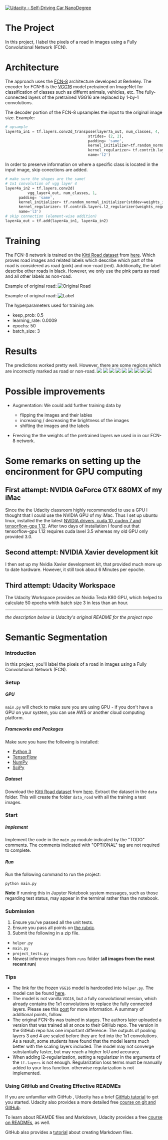 [![Udacity - Self-Driving Car NanoDegree](https://s3.amazonaws.com/udacity-sdc/github/shield-carnd.svg)](http://www.udacity.com/drive)

# The Project
In this project, I label the pixels of a road in images using a Fully Convolutional Network (FCN).

# Architecture
The approach uses the [FCN-8](https://people.eecs.berkeley.edu/~jonlong/long_shelhamer_fcn.pdf) architecture developed at Berkeley. The encoder for FCN-8 is the [VGG16](https://s3-us-west-1.amazonaws.com/udacity-selfdrivingcar/vgg.zip) model pretrained on ImageNet for classification of classes such as differnt animals, vehicles, etc. 
The fully-connected layers of the pretrained VGG16 are replaced by 1-by-1 convolutions. 

The decoder portion of the FCN-8 upsamples the input to the original image size.
Example:
```python
# upsample
layer4a_in1 = tf.layers.conv2d_transpose(layer7a_out, num_classes, 4, 
	                                 strides= (2, 2), 
	                                 padding= 'same', 
	                                 kernel_initializer=tf.random_normal_initializer(stddev=weights_initializer_stddev), 
	                                 kernel_regularizer= tf.contrib.layers.l2_regularizer(weights_regularized_l2),
	                                 name='l2')
```

In order to preserve information on where a specific class is located in the input image, skip conections are added. 
```python
# make sure the shapes are the same!
# 1x1 convolution of vgg layer 4
layer4a_in2 = tf.layers.conv2d(
          vgg_layer4_out, num_classes, 1, 
	  padding= 'same', 
	  kernel_initializer= tf.random_normal_initializer(stddev=weights_initializer_stddev), 
	  kernel_regularizer= tf.contrib.layers.l2_regularizer(weights_regularized_l2),
	  name='l3')
# skip connection (element-wise addition)
layer4a_out = tf.add(layer4a_in1, layer4a_in2)
```

# Training
The FCN-8 network is trained on the [Kitti Road dataset](http://www.cvlibs.net/datasets/kitti/eval_road.php) from [here](http://www.cvlibs.net/download.php?file=data_road.zip). Which proves road images and related labels which describe which part of the road is considered as road (pink) and non-road (red). Additionally, the label describe other roads in black. However, we only use the pink parts as road and all other labels as non-road.

Example of original road:
![Original Road](images/um_000000.png)
 
Example of original road:
![Label](images/um_lane_000000.png)

The hyperparameters used for training are:

* keep_prob: 0.5
* learning_rate: 0.0009
* epochs: 50
* batch_size: 3


# Results
The predictions worked pretty well. However, there are some regions which are incorrectly marked as road or non-road.
![](images/uu_000005.png)
![](images/uu_000012.png)
![](images/uu_000027.png)
![](images/uu_000047.png)
![](images/uu_000050.png)
![](images/uu_000058.png)
![](images/uu_000062.png)
![](images/uu_000090.png)
![](images/uu_000093.png)


# Possible improvements
* Augmentation: We could add further training data by
  - flipping the images and their lables
  - increasing / decreasing the brightness of the images
  - shifting the images and the labels

* Freezing the the weights of the pretrained layers we used in in our FCN-8 network.
 

# Some remarks on setting up the encironment for GPU computing
## First attempt: NVIDIA GeForce GTX 680MX of my iMac
Since the the Udacity classroom highly recommended to use a GPU I thought that I could use the NVIDIA GPU of my iMac.
Thus I set up ubuntu linux, installed the the latest [NVIDIA drivers, cuda 10, cudnn 7 and tensorflow-gpu 1.12](https://medium.com/@taylordenouden/installing-tensorflow-gpu-on-ubuntu-18-04-89a142325138).
After two days of installation I found out that tensorflow-gpu 1.12 requires cuda lavel 3.5 whereas my old GPU only provided 3.0.

## Second attempt: NVIDIA Xavier development kit
I then set up my Nvidia Xavier development kit, that provided much more up to date hardware.
However, it still took about 6 Minutes per epoche.

## Third attempt: Udacity Workspace
The Udacity Workspace provides an Nvidia Tesla K80 GPU, which helped to calculate 50 epochs whith batch size 3 in less than an hour. 


---------------------------------------------------------------------------------

*the description below is Udacity's original README for the project repo*

# Semantic Segmentation
### Introduction
In this project, you'll label the pixels of a road in images using a Fully Convolutional Network (FCN).

### Setup
##### GPU
`main.py` will check to make sure you are using GPU - if you don't have a GPU on your system, you can use AWS or another cloud computing platform.
##### Frameworks and Packages
Make sure you have the following is installed:
 - [Python 3](https://www.python.org/)
 - [TensorFlow](https://www.tensorflow.org/)
 - [NumPy](http://www.numpy.org/)
 - [SciPy](https://www.scipy.org/)
##### Dataset
Download the [Kitti Road dataset](http://www.cvlibs.net/datasets/kitti/eval_road.php) from [here](http://www.cvlibs.net/download.php?file=data_road.zip).  Extract the dataset in the `data` folder.  This will create the folder `data_road` with all the training a test images.

### Start
##### Implement
Implement the code in the `main.py` module indicated by the "TODO" comments.
The comments indicated with "OPTIONAL" tag are not required to complete.
##### Run
Run the following command to run the project:
```
python main.py
```
**Note** If running this in Jupyter Notebook system messages, such as those regarding test status, may appear in the terminal rather than the notebook.

### Submission
1. Ensure you've passed all the unit tests.
2. Ensure you pass all points on [the rubric](https://review.udacity.com/#!/rubrics/989/view).
3. Submit the following in a zip file.
 - `helper.py`
 - `main.py`
 - `project_tests.py`
 - Newest inference images from `runs` folder  (**all images from the most recent run**)
 
 ### Tips
- The link for the frozen `VGG16` model is hardcoded into `helper.py`.  The model can be found [here](https://s3-us-west-1.amazonaws.com/udacity-selfdrivingcar/vgg.zip).
- The model is not vanilla `VGG16`, but a fully convolutional version, which already contains the 1x1 convolutions to replace the fully connected layers. Please see this [post](https://s3-us-west-1.amazonaws.com/udacity-selfdrivingcar/forum_archive/Semantic_Segmentation_advice.pdf) for more information.  A summary of additional points, follow. 
- The original FCN-8s was trained in stages. The authors later uploaded a version that was trained all at once to their GitHub repo.  The version in the GitHub repo has one important difference: The outputs of pooling layers 3 and 4 are scaled before they are fed into the 1x1 convolutions.  As a result, some students have found that the model learns much better with the scaling layers included. The model may not converge substantially faster, but may reach a higher IoU and accuracy. 
- When adding l2-regularization, setting a regularizer in the arguments of the `tf.layers` is not enough. Regularization loss terms must be manually added to your loss function. otherwise regularization is not implemented.
 
### Using GitHub and Creating Effective READMEs
If you are unfamiliar with GitHub , Udacity has a brief [GitHub tutorial](http://blog.udacity.com/2015/06/a-beginners-git-github-tutorial.html) to get you started. Udacity also provides a more detailed free [course on git and GitHub](https://www.udacity.com/course/how-to-use-git-and-github--ud775).

To learn about REAMDE files and Markdown, Udacity provides a free [course on READMEs](https://www.udacity.com/courses/ud777), as well. 

GitHub also provides a [tutorial](https://guides.github.com/features/mastering-markdown/) about creating Markdown files.
